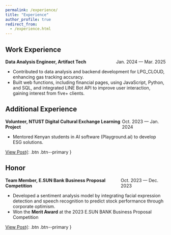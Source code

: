 ```yaml
---
permalink: /experience/
title: "Experience"
author_profile: true
redirect_from: 
  - /experience.html
---
```


## Work Experience

<div style="display: flex; justify-content: space-between;">
  <div><strong>Data Analysis Engineer, Artifact Tech</strong></div>
  <div>Jan. 2024 — Mar. 2025</div>
</div>

- Contributed to data analysis and backend development for LPG_CLOUD, enhancing gas tracking accuracy. 
- Built web functions, including financial pages, using JavaScript, Python, and SQL, and integrated LINE Bot API 
to improve user interaction, gaining interest from five+ clients.


## Additional Experience


<div style="display: flex; justify-content: space-between;">
  <div><strong>Volunteer, NTUST Digital Cultural Exchange Learning Project</strong></div>
  <div>Oct. 2023 — Jan. 2024</div>
</div>

- Mentored Kenyan students in AI software (Playground.ai) to develop ESG solutions.

[View Post](https://www.linkedin.com/posts/hsiu-chen-yu_volunteer-culturalexchange-activity-7146229752960278528-9xzR?utm_source=share&utm_medium=member_desktop&rcm=ACoAAC0OpicBR1UKtDzc_ukgfbG1aLh-p4kv0AI){: .btn .btn--primary }

## Honor

 <div style="display: flex; justify-content: space-between;">
  <div><strong>Team Member, E.SUN Bank Business Proposal Competition</strong></div>
  <div>Oct. 2023 — Dec. 2023</div>
</div>



- Developed a sentiment analysis model by integrating facial expression detection and speech recognition to predict stock performance through corporate optimism.
- Won the **Merit Award** at the 2023 E.SUN BANK Business Proposal Competition

[View Post](https://www.linkedin.com/posts/hsiu-chen-yu_fintech-ai-competition-activity-7144603500784533504-O28Y?utm_source=share&utm_medium=member_desktop&rcm=ACoAAC0OpicBR1UKtDzc_ukgfbG1aLh-p4kv0AI){: .btn .btn--primary }
